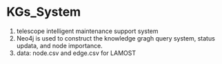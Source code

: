 # KGs_System
1. telescope intelligent maintenance support system
2. Neo4j is used to construct the knowledge gragh query system, status updata, and node importance.  
3. data: node.csv and edge.csv for LAMOST 

